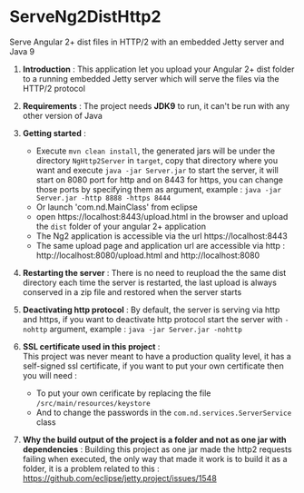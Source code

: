 # ServeNg2DistHttp2
Serve Angular 2+ dist files in HTTP/2 with an embedded Jetty server and Java 9

1. **Introduction** : 
This application let you upload your Angular 2+ dist folder to a running embedded Jetty server  which will serve the files via the HTTP/2 protocol

 2. **Requirements** : 
The project needs **JDK9** to run, it can't be run with any other version of Java

 3. **Getting started** :
	* Execute `mvn clean install`, the generated jars will be under the directory `NgHttp2Server` in `target`, copy that directory where you want and execute `java -jar Server.jar` to start the server, it will start on 8080 port for http and on 8443 for https, you can change those ports by specifying them as argument, example  : `java -jar Server.jar -http 8888 -https 8444`
 	* Or launch 'com.nd.MainClass' from eclipse
	* open https://localhost:8443/upload.html in the browser and upload the `dist` folder of your angular 2+ application
 	* The Ng2 application is accessible via the url https://localhost:8443
	* The same upload page and application url are accessible via http : http://localhost:8080/upload.html and http://localhost:8080

 4. **Restarting the server** :
	There is no need to reupload the the same dist directory each time the server is restarted, the last upload is always conserved in a zip file and restored when the server starts  
	
 5. **Deactivating http protocol** :
	By default, the server is serving via http and https, if you want to deactivate http protocol start the server with `-nohttp` argument, example : `java -jar Server.jar -nohttp`     

 6. **SSL certificate used in this project** :  
	This project was never meant to have a production quality level, it has a self-signed ssl certificate, if you want to put your own certificate then you will need : 
	* To put your own cerificate by replacing the file `/src/main/resources/keystore`    
	* And to change the passwords in the `com.nd.services.ServerService` class
 
 

 7. **Why the build output of the project is a folder and not as one jar with dependencies** :
	Building this project as one jar made the http2 requests failing when executed, the only way that made it work is to build it as a folder, it is a problem related to this : https://github.com/eclipse/jetty.project/issues/1548 

